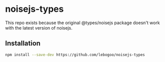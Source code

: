 # noisejs-types

This repo exists because the original @types/noisejs package doesn't work with the latest version of noisejs.

## Installation

```sh
npm install --save-dev https://github.com/lebogoo/noisejs-types
```
